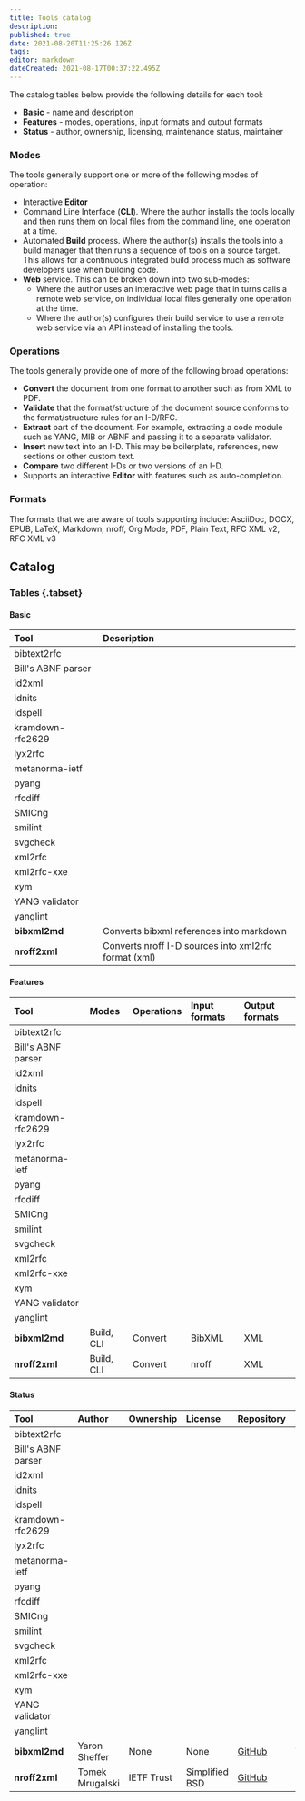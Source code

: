 ```yaml
---
title: Tools catalog
description: 
published: true
date: 2021-08-20T11:25:26.126Z
tags: 
editor: markdown
dateCreated: 2021-08-17T00:37:22.495Z
---
```


The catalog tables below provide the following details for each tool:
- **Basic** - name and description
- **Features** - modes, operations, input formats and output formats 
- **Status** - author, ownership, licensing, maintenance status, maintainer

### Modes
The tools generally support one or more of the following modes of operation:

- Interactive **Editor** 
- Command Line Interface (**CLI**).  Where the author installs the tools locally and then runs them on local files from the command line, one operation at a time.
- Automated **Build** process. Where the author(s) installs the tools into a build manager that then runs a sequence of tools on a source target.  This allows for a continuous integrated build process much as software developers use when building code. 
- **Web** service. This can be broken down into two sub-modes:
    - Where the author uses an interactive web page that in turns calls a remote web service, on individual local files generally one operation at the time.
    - Where the author(s) configures their build service to use a remote web service via an API instead of installing the tools. 

### Operations
The tools generally provide one of more of the following broad operations:

-  **Convert** the document from one format to another such as from XML to PDF.
-  **Validate** that the format/structure of the document source conforms to the format/structure rules for an I-D/RFC.
-  **Extract** part of the document. For example, extracting a code module such as YANG, MIB or ABNF and passing it to a separate validator. 
-  **Insert** new text into an I-D. This may be boilerplate, references, new sections or other custom text.
-  **Compare** two different I-Ds or two versions of an I-D.
-  Supports an interactive **Editor** with features such as auto-completion.

### Formats
The formats that we are aware of tools supporting include: AsciiDoc, DOCX, EPUB, LaTeX, Markdown, nroff, Org Mode, PDF, Plain Text, RFC XML v2, RFC XML v3

## Catalog

### Tables {.tabset}
#### Basic

| Tool | Description |
| :--- | :---------- |
| bibtext2rfc |
| Bill's ABNF parser |
| id2xml |
| idnits |
| idspell |
| kramdown-rfc2629 |
| lyx2rfc |
| metanorma-ietf |
| pyang |
| rfcdiff |
| SMICng |
| smilint |
| svgcheck |
| xml2rfc |
| xml2rfc-xxe |
| xym |
| YANG validator |
| yanglint |
| **bibxml2md** | Converts bibxml references into markdown | 
| **nroff2xml** | Converts nroff I-D sources into xml2rfc format (xml) | 

#### Features

| Tool | Modes | Operations | Input formats | Output formats |
| :--- | :---- | :------------ | :------------ | :------------- |
| bibtext2rfc |
| Bill's ABNF parser |
| id2xml |
| idnits |
| idspell |
| kramdown-rfc2629 |
| lyx2rfc |
| metanorma-ietf |
| pyang |
| rfcdiff |
| SMICng |
| smilint |
| svgcheck |
| xml2rfc |
| xml2rfc-xxe |
| xym |
| YANG validator |
| yanglint |
| **bibxml2md** | Build, CLI | Convert | BibXML | XML |
| **nroff2xml** | Build, CLI | Convert | nroff | XML |

#### Status

| Tool | Author | Ownership | License | Repository | Maintained | Maintainer |
| :--- | :----- | :-------- | :------ | :--------- | :--------- | :--------- |
| bibtext2rfc |
| Bill's ABNF parser |
| id2xml |
| idnits |
| idspell |
| kramdown-rfc2629 |
| lyx2rfc |
| metanorma-ietf |
| pyang |
| rfcdiff |
| SMICng |
| smilint |
| svgcheck |
| xml2rfc |
| xml2rfc-xxe |
| xym |
| YANG validator |
| yanglint |
| **bibxml2md** | Yaron Sheffer | None | None | [GitHub](https://github.com/yaronf/bibxml2md) | Yes | Yaron Sheffer |
| **nroff2xml** | Tomek Mrugalski | IETF Trust | Simplified BSD | [GitHub](https://github.com/tomaszmrugalski/nroff2xml) | No | None |

